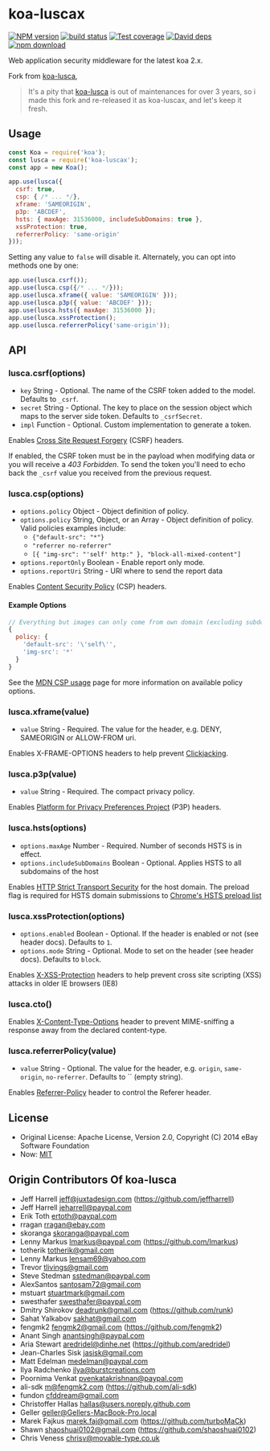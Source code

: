 # koa-luscax

[![NPM version][npm-image]][npm-url]
[![build status][travis-image]][travis-url]
[![Test coverage][coveralls-image]][coveralls-url]
[![David deps][david-image]][david-url]
[![npm download][download-image]][download-url]

[npm-image]: https://img.shields.io/npm/v/koa-luscax.svg?style=flat-square
[npm-url]: https://npmjs.org/package/koa-luscax
[travis-image]: https://img.shields.io/travis/mamboer/koa-luscax.svg?style=flat-square
[travis-url]: https://travis-ci.org/mamboer/koa-luscax
[coveralls-image]: https://img.shields.io/coveralls/mamboer/koa-luscax.svg?style=flat-square
[coveralls-url]: https://coveralls.io/r/mamboer/koa-luscax?branch=master
[david-image]: https://img.shields.io/david/mamboer/koa-luscax.svg?style=flat-square
[david-url]: https://david-dm.org/mamboer/koa-luscax
[download-image]: https://img.shields.io/npm/dm/koa-luscax.svg?style=flat-square
[download-url]: https://npmjs.org/package/koa-luscax

Web application security middleware for the latest koa 2.x.

Fork from [koa-lusca](https://github.com/chrisveness/koa-lusca),

> It's a pity that [koa-lusca](https://github.com/koajs/koa-lusca) is out of maintenances for over 3 years, so i made this fork and re-released it as koa-luscax, and let's keep it fresh.



## Usage

```js
const Koa = require('koa');
const lusca = require('koa-luscax');
const app = new Koa();

app.use(lusca({
  csrf: true,
  csp: { /* ... */},
  xframe: 'SAMEORIGIN',
  p3p: 'ABCDEF',
  hsts: { maxAge: 31536000, includeSubDomains: true },
  xssProtection: true,
  referrerPolicy: 'same-origin'
}));
```

Setting any value to `false` will disable it. Alternately, you can opt into methods one by one:

```js
app.use(lusca.csrf());
app.use(lusca.csp({/* ... */}));
app.use(lusca.xframe({ value: 'SAMEORIGIN' }));
app.use(lusca.p3p({ value: 'ABCDEF' }));
app.use(lusca.hsts({ maxAge: 31536000 });
app.use(lusca.xssProtection();
app.use(lusca.referrerPolicy('same-origin'));
```

## API

### lusca.csrf(options)

* `key` String - Optional. The name of the CSRF token added to the model. Defaults to `_csrf`.
* `secret` String - Optional. The key to place on the session object which maps to the server side token. Defaults to `_csrfSecret`.
* `impl` Function - Optional. Custom implementation to generate a token.

Enables [Cross Site Request Forgery](https://www.owasp.org/index.php/Cross-Site_Request_Forgery_\(CSRF\)) (CSRF) headers.

If enabled, the CSRF token must be in the payload when modifying data or you will receive a *403 Forbidden*. To send the token you'll need to echo back the `_csrf` value you received from the previous request.

### lusca.csp(options)

* `options.policy` Object - Object definition of policy.
* `options.policy` String, Object, or an Array - Object definition of policy. Valid policies examples include:
    * `{"default-src": "*"}`
    * `"referrer no-referrer"`
    * `[{ "img-src": "'self' http:" }, "block-all-mixed-content"]`
* `options.reportOnly` Boolean - Enable report only mode.
* `options.reportUri` String - URI where to send the report data

Enables [Content Security Policy](https://www.owasp.org/index.php/Content_Security_Policy) (CSP) headers.

#### Example Options

```js
// Everything but images can only come from own domain (excluding subdomains)
{
  policy: {
    'default-src': '\'self\'',
    'img-src': '*'
  }
}
```

See the [MDN CSP usage](https://developer.mozilla.org/en-US/docs/Web/Security/CSP/Using_Content_Security_Policy) page for more information on available policy options.

### lusca.xframe(value)

* `value` String - Required. The value for the header, e.g. DENY, SAMEORIGIN or ALLOW-FROM uri.

Enables X-FRAME-OPTIONS headers to help prevent [Clickjacking](https://www.owasp.org/index.php/Clickjacking).

### lusca.p3p(value)

* `value` String - Required. The compact privacy policy.

Enables [Platform for Privacy Preferences Project](http://support.microsoft.com/kb/290333) (P3P) headers.

### lusca.hsts(options)

* `options.maxAge` Number - Required. Number of seconds HSTS is in effect.
* `options.includeSubDomains` Boolean - Optional. Applies HSTS to all subdomains of the host

Enables [HTTP Strict Transport Security](https://www.owasp.org/index.php/HTTP_Strict_Transport_Security) for the host domain. The preload flag is required for HSTS domain submissions to [Chrome's HSTS preload list](https://hstspreload.appspot.com)

### lusca.xssProtection(options)

* `options.enabled` Boolean - Optional. If the header is enabled or not (see header docs). Defaults to `1`.
* `options.mode` String - Optional. Mode to set on the header (see header docs). Defaults to `block`.

Enables [X-XSS-Protection](http://blogs.msdn.com/b/ie/archive/2008/07/02/ie8-security-part-iv-the-xss-filter.aspx) headers to help prevent cross site scripting (XSS) attacks in older IE browsers (IE8)

### lusca.cto()

Enables [X-Content-Type-Options](https://blogs.msdn.microsoft.com/ie/2008/09/02/ie8-security-part-vi-beta-2-update/) header to prevent MIME-sniffing a response away from the declared content-type.

### lusca.referrerPolicy(value)

* `value` String - Optional. The value for the header, e.g. `origin`, `same-origin`, `no-referrer`. Defaults to `` (empty string).

Enables [Referrer-Policy](https://www.w3.org/TR/referrer-policy/#intro) header to control the Referer header.

## License

- Original License: Apache License, Version 2.0, Copyright (C) 2014 eBay Software Foundation
- Now: [MIT](LICENSE.txt)

## Origin Contributors Of koa-lusca

- Jeff Harrell <jeff@juxtadesign.com> (https://github.com/jeffharrell)
- Jeff Harrell <jeharrell@paypal.com>
- Erik Toth <ertoth@paypal.com>
- rragan <rragan@ebay.com>
- skoranga <skoranga@paypal.com>
- Lenny Markus <lmarkus@paypal.com> (https://github.com/lmarkus)
- totherik <totherik@gmail.com>
- Lenny Markus <lensam69@yahoo.com>
- Trevor <tlivings@gmail.com>
- Steve Stedman <sstedman@paypal.com>
- AlexSantos <santosam72@gmail.com>
- mstuart <stuartmark@gmail.com>
- swesthafer <swesthafer@paypal.com>
- Dmitry Shirokov <deadrunk@gmail.com> (https://github.com/runk)
- Sahat Yalkabov <sakhat@gmail.com>
- fengmk2 <fengmk2@gmail.com> (https://github.com/fengmk2)
- Anant Singh <anantsingh@paypal.com>
- Aria Stewart <aredridel@dinhe.net> (https://github.com/aredridel)
- Jean-Charles Sisk <jasisk@gmail.com>
- Matt Edelman <medelman@paypal.com>
- Ilya Radchenko <ilya@burstcreations.com>
- Poornima Venkat <pvenkatakrishnan@paypal.com>
- ali-sdk <m@fengmk2.com> (https://github.com/ali-sdk)
- fundon <cfddream@gmail.com>
- Christoffer Hallas <hallas@users.noreply.github.com>
- Geller <geller@Gellers-MacBook-Pro.local>
- Marek Fajkus <marek.faj@gmail.com> (https://github.com/turboMaCk)
- Shawn <shaoshuai0102@gmail.com> (https://github.com/shaoshuai0102)
- Chris Veness <chrisv@movable-type.co.uk>

